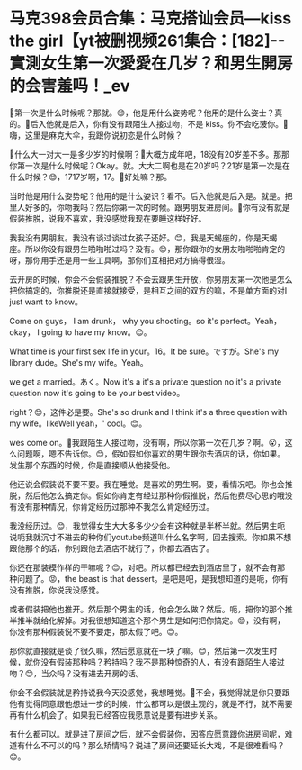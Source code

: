 # 马克398会员合集：马克搭讪会员—kiss the girl【yt被删视频261集合：[182]--實測女生第一次愛愛在几岁？和男生開房的会害羞吗！_ev

🎼第一次是什么时候呢？那就。😊，他是用什么姿势呢？他用的是什么姿士？真的。🎼后入他就是后入，你有没有跟陌生人接过吻，不是 kiss。你不会吃菠你。🎼嗨，这里是麻克大伞，我跟你说初恋是什么时候？

🎼什么大一对大一是多少岁的时候啊？🎼大概方成年吧，18没有20岁差不多。那那你第一次是什么时候呢？Okay。就。大大二啊也是在20岁吗？21岁是第一次是在什么时候？😊，1717岁啊，17。🎼好处嘛？那。

当时他是用什么姿势呢？他用的是什么姿识？看不。后入他就是后入是。就是。把里人好多的，你吻我吗？然后你第一次的时候。跟男朋友进房间。🎼你有没有就是假装推脱，说我不喜欢，我没感觉我现在要睡这样好好。

我我没有男朋友。我没有谈过谈过女孩子还好。😊，我是天蝎座的，你是天蝎座。所以你没有跟男生啪啪啪过吗？没有。😊，那你跟你的女朋友啪啪啪肯定的呀，那你用手还是用一些工具啊，那你们互相把对方搞得很湿。

去开房的时候，你会不会假装推脱？不会去跟男生开放，你男朋友第一次他是怎么把你搞定的，你推脱还是直接就接受，是相互之间的双方的嘛，不是单方面的对I just want to know。

Come on guys， I am drunk， why you shooting。so it's perfect。Yeah， okay， I going to have my know。😊。

What time is your first sex life in your。16。It be sure。ですが。She's my library dude。She's my wife。Yeah。

 we get a married。あく。Now it's a it's a private question no it's a private question now it's going to be your best video。

 right？😊，这件必是要。She's so drunk and I think it's a three question with my wife。likeWell yeah，' cool。😊。

wes come on。🎼我跟陌生人接过吻，没有啊，所以你第一次在几岁？啊。😮，这么问题啊，嗯不告诉你。😊，假如假如你喜欢的男生跟你去酒店的话，你如果。发生那个东西的时候，你是直接顺从他接受他。

他还说会假装说不要不要。我在睡觉。是喜欢的男生啊。要，看情况吧。你也会推脱，然后他怎么搞定你。假如你肯定有经过那种你假推脱，然后他费尽心思的哦没有没有那种情况，你肯定经历过那种不我怎么肯定经历过。

我没经历过。😊，我觉得女生大大多多少少会有这种就是半杯半就。然后男生呃说呃我就沉寸不进去的种你们youtube频道叫什么名字啊，回去搜索。你如果不想跟他那个的话，你别跟他去酒店不就行了，你都去酒店了。

你还在那装模作样的干嘛呢？😊，对吧。所以都已经去到酒店里了，就不会有那种问题了。😡，the beast is that dessert。是吧是吧，是我想知道的是呃，你有没有推脱，你说我没感觉。

或者假装把他也推开。然后那个男生的话，他会怎么做？然后。呃，把你的那个推半推半就给化解掉。对我很想知道这个那个男生是如何把你搞定。😊，没有啊，你没有那种假装说不要不要走，那太假了吧。😊。

那你就直接就是谈了很久嘛，然后愿意就在一块了嘛。😊，然后第一次发生时候，就你没有假装那种吗？矜持吗？我不是那种惊奇的人，有没有跟陌生人接过吻？😊，当众吗？没有进去开房的话。

你会不会假装就是矜持说我今天没感觉，我想睡觉。🎼不会，我觉得就是你只要跟他有觉得同意跟他想进一步的时候，什么都可以是很主观的，就是不行，就不需要再有什么机会了。如果我已经答应我愿意说是要有进步关系。

有什么都可以。就是进了房间之后，就不会假装你，因答应愿意跟你进房间呢，难道有什么不可以的吗？那么矫情吗？说进了房间还要延长大戏，不是很难看吗？😊。

